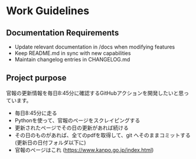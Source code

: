 # Work Guidelines

## Documentation Requirements
-   Update relevant documentation in /docs when modifying features
-   Keep README.md in sync with new capabilities
-   Maintain changelog entries in CHANGELOG.md

## Project purpose
官報の更新情報を毎日8:45分に確認するGitHubアクションを開発したいと思っています。

- 毎日8:45分に走る
- Pythonを使って、官報のページをスクレイピングする
- 更新されたページでその日の更新があれば続ける
- その日のものがあれば、全てのpdfを取得して、git へそのままコミットする(更新日の日付フォルダ以下に)
- 官報のページはこれ (https://www.kanpo.go.jp/index.html)